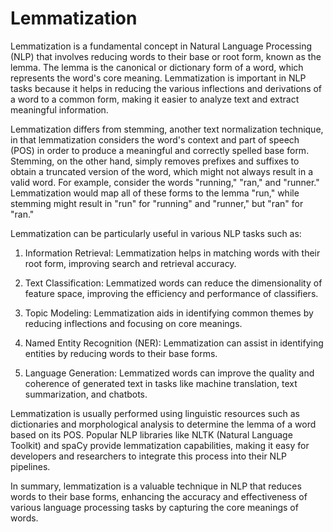 # Lemmatization

Lemmatization is a fundamental concept in Natural Language Processing (NLP) that involves reducing words to their base or root form, known as the lemma. The lemma is the canonical or dictionary form of a word, 
which represents the word's core meaning. Lemmatization is important in NLP tasks because it helps in reducing the various inflections and derivations of a word to a common form, making it easier to analyze text 
and extract meaningful information.

Lemmatization differs from stemming, another text normalization technique, in that lemmatization considers the word's context and part of speech (POS) in order to produce a meaningful and correctly spelled base form. 
Stemming, on the other hand, simply removes prefixes and suffixes to obtain a truncated version of the word, which might not always result in a valid word.
For example, consider the words "running," "ran," and "runner." Lemmatization would map all of these forms to the lemma "run," while stemming might result in "run" for "running" and "runner," but "ran" for "ran."

Lemmatization can be particularly useful in various NLP tasks such as:
1. Information Retrieval: Lemmatization helps in matching words with their root form, improving search and retrieval accuracy.

2. Text Classification: Lemmatized words can reduce the dimensionality of feature space, improving the efficiency and performance of classifiers.

3. Topic Modeling: Lemmatization aids in identifying common themes by reducing inflections and focusing on core meanings.

4. Named Entity Recognition (NER): Lemmatization can assist in identifying entities by reducing words to their base forms.

5. Language Generation: Lemmatized words can improve the quality and coherence of generated text in tasks like machine translation, text summarization, and chatbots.

Lemmatization is usually performed using linguistic resources such as dictionaries and morphological analysis to determine the lemma of a word based on its POS. Popular NLP libraries like NLTK 
(Natural Language Toolkit) and spaCy provide lemmatization capabilities, making it easy for developers and researchers to integrate this process into their NLP pipelines.

In summary, lemmatization is a valuable technique in NLP that reduces words to their base forms, enhancing the accuracy and effectiveness of various language processing tasks by capturing the core meanings of words.
